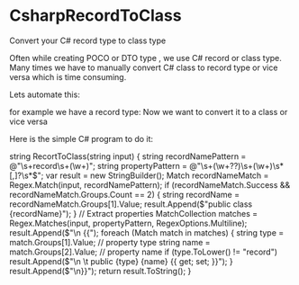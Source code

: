 # CsharpRecordToClass
Convert your C# record type to class type


Often while creating POCO or DTO type , we use C# record or class type.
Many times we have to manually convert C# class to record type or vice versa which is time consuming.

Lets automate this:

for example we have a record type:
Now we want to convert it to a class or vice versa

Here is the simple C# program to do it:

string RecortToClass(string input)
{
string recordNamePattern = @"\s+record\s+(\w+)";
string propertyPattern = @"\s+(\w+\??)\s+(\w+)\s*[,]?\s*$";
var result = new StringBuilder();
Match recordNameMatch = Regex.Match(input, recordNamePattern);
if (recordNameMatch.Success && recordNameMatch.Groups.Count == 2)
{
string recordName = recordNameMatch.Groups[1].Value;
result.Append($"public class {recordName}");
}
// Extract properties
MatchCollection matches = Regex.Matches(input, propertyPattern, RegexOptions.Multiline);
result.Append($"\n {{");
foreach (Match match in matches)
{
string type = match.Groups[1].Value; // property type
string name = match.Groups[2].Value; // property name
if (type.ToLower() != "record")
result.Append($"\n \t public {type} {name} {{ get; set; }}");
}
result.Append($"\n}}");
return result.ToString();
}
